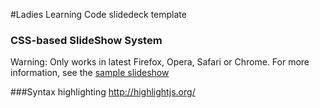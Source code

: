 #Ladies Learning Code slidedeck template

### CSS-based SlideShow System
Warning: Only works in latest Firefox, Opera, Safari or Chrome.
For more information, see the [sample slideshow](http://lea.verou.me/csss/sample-slideshow.html) 

###Syntax highlighting
http://highlightjs.org/